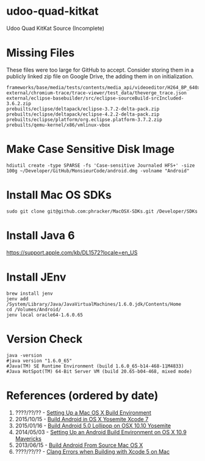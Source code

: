 # udoo-quad-kitkat
Udoo Quad KitKat Source (Incomplete)

# Missing Files

These files were too large for GitHub to accept. Consider storing them in a publicly linked zip file on Google Drive, the adding them in on initialization.

    frameworks/base/media/tests/contents/media_api/videoeditor/H264_BP_640x480_15fps_384kbps_60_0.mp4
    external/chromium-trace/trace-viewer/test_data/theverge_trace.json
    external/eclipse-basebuilder/src/eclipse-sourceBuild-srcIncluded-3.6.2.zip
    prebuilts/eclipse/deltapack/eclipse-3.7.2-delta-pack.zip
    prebuilts/eclipse/deltapack/eclipse-4.2.2-delta-pack.zip
    prebuilts/eclipse/platform/org.eclipse.platform-3.7.2.zip
    prebuilts/qemu-kernel/x86/vmlinux-vbox

# Make Case Sensitive Disk Image

    hdiutil create -type SPARSE -fs 'Case-sensitive Journaled HFS+' -size 100g ~/Developer/GitHub/MonsieurCode/android.dmg -volname "Android"

# Install Mac OS SDKs

    sudo git clone git@github.com:phracker/MacOSX-SDKs.git /Developer/SDKs

# Install Java 6

https://support.apple.com/kb/DL1572?locale=en_US

# Install JEnv

    brew install jenv
    jenv add /System/Library/Java/JavaVirtualMachines/1.6.0.jdk/Contents/Home
    cd /Volumes/Android/
    jenv local oracle64-1.6.0.65
    

# Version Check

    java -version
    #java version "1.6.0_65"
    #Java(TM) SE Runtime Environment (build 1.6.0_65-b14-468-11M4833)
    #Java HotSpot(TM) 64-Bit Server VM (build 20.65-b04-468, mixed mode)

# References (ordered by date)
1. ????/??/?? - [Setting Up a Mac OS X Build Environment](https://source.android.com/source/initializing.html#setting-up-a-mac-os-x-build-environment)
2. 2015/10/15 - [Build Android in OS X Yosemite Xcode 7](https://github.com/sjitech/build-android-in-OS-X-Yosemite-Xcode-7)
3. 2015/01/16 - [Build Android 5.0 Lollipop on OSX 10.10 Yosemite](https://medium.com/@raminmahmoodi/build-android-5-0-lollipop-on-osx-10-10-yosemite-441bd00ee77a#.pqo9qtvsa)
4. 2014/05/03 - [Setting Up an Android Build Environment on OS X 10.9 Mavericks](http://forum.xda-developers.com/showthread.php?t=2510898) 
5. 2013/06/15 - [Build Android From Source Mac OS X](http://tryge.com/2013/06/15/build-android-from-source-macosx/)
6. ????/??/?? - [Clang Errors when Building with Xcode 5 on Mac](https://developer.mozilla.org/en-US/Firefox_OS/Building#clang_errors_when_building_with_Xcode_5_on_Mac)

